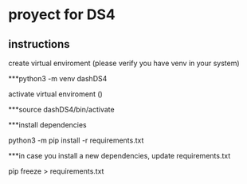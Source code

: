 # proyect for DS4

## instructions

create virtual enviroment (please verify you have venv in your system)

***python3 -m venv dashDS4 

activate virtual enviroment ()

***source dashDS4/bin/activate  

***install dependencies

python3 -m pip install -r requirements.txt

***in case you install a new dependencies, update requirements.txt

pip freeze > requirements.txt